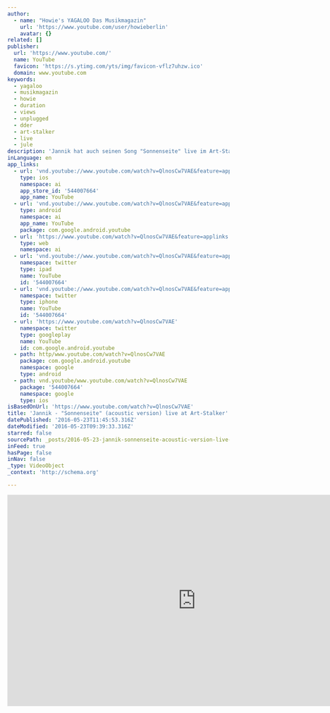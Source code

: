 ```yaml
---
author:
  - name: "Howie's YAGALOO Das Musikmagazin"
    url: 'https://www.youtube.com/user/howieberlin'
    avatar: {}
related: []
publisher:
  url: 'https://www.youtube.com/'
  name: YouTube
  favicon: 'https://s.ytimg.com/yts/img/favicon-vflz7uhzw.ico'
  domain: www.youtube.com
keywords:
  - yagaloo
  - musikmagazin
  - howie
  - duration
  - views
  - unplugged
  - dder
  - art-stalker
  - live
  - jule
description: 'Jannik hat auch seinen Song "Sonnenseite" live im Art-Stalker in Berlin-Charlottenburg exclusiv für Yagaloo.TV präsentiert. ***** ► Jetzt Abonnieren: http://bit.ly/1E8SxTX ► Finde uns auf Facebook: https://www.facebook.com/yagaloo.TV ► Folge uns auf Twitter: https://twitter.com/yagalooTV ► Website: http://www.yagaloo.com/ *****'
inLanguage: en
app_links:
  - url: 'vnd.youtube://www.youtube.com/watch?v=QlnosCw7VAE&feature=applinks'
    type: ios
    namespace: ai
    app_store_id: '544007664'
    app_name: YouTube
  - url: 'vnd.youtube://www.youtube.com/watch?v=QlnosCw7VAE&feature=applinks'
    type: android
    namespace: ai
    app_name: YouTube
    package: com.google.android.youtube
  - url: 'https://www.youtube.com/watch?v=QlnosCw7VAE&feature=applinks'
    type: web
    namespace: ai
  - url: 'vnd.youtube://www.youtube.com/watch?v=QlnosCw7VAE&feature=applinks'
    namespace: twitter
    type: ipad
    name: YouTube
    id: '544007664'
  - url: 'vnd.youtube://www.youtube.com/watch?v=QlnosCw7VAE&feature=applinks'
    namespace: twitter
    type: iphone
    name: YouTube
    id: '544007664'
  - url: 'https://www.youtube.com/watch?v=QlnosCw7VAE'
    namespace: twitter
    type: googleplay
    name: YouTube
    id: com.google.android.youtube
  - path: http/www.youtube.com/watch?v=QlnosCw7VAE
    package: com.google.android.youtube
    namespace: google
    type: android
  - path: vnd.youtube/www.youtube.com/watch?v=QlnosCw7VAE
    package: '544007664'
    namespace: google
    type: ios
isBasedOnUrl: 'https://www.youtube.com/watch?v=QlnosCw7VAE'
title: 'Jannik - "Sonnenseite" (acoustic version) live at Art-Stalker'
datePublished: '2016-05-23T11:45:53.316Z'
dateModified: '2016-05-23T09:39:33.316Z'
starred: false
sourcePath: _posts/2016-05-23-jannik-sonnenseite-acoustic-version-live-at-art-stalke.md
inFeed: true
hasPage: false
inNav: false
_type: VideoObject
_context: 'http://schema.org'

---
```

<iframe src="https://cdn.embedly.com/widgets/media.html?src=https%3A%2F%2Fwww.youtube.com%2Fembed%2FQlnosCw7VAE%3Ffeature%3Doembed&amp;url=http%3A%2F%2Fwww.youtube.com%2Fwatch%3Fv%3DQlnosCw7VAE&amp;image=https%3A%2F%2Fi.ytimg.com%2Fvi%2FQlnosCw7VAE%2Fhqdefault.jpg&amp;key=b7d04c9b404c499eba89ee7072e1c4f7&amp;type=text%2Fhtml&amp;schema=youtube" width="854" height="480" scrolling="no" frameborder="0" allowfullscreen="" style=""></iframe>